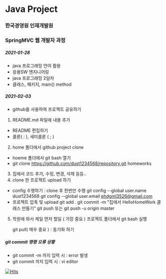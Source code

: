 # Java Project
### 한국경영원 인재개발원
### SpringMVC 웹 개발자 과정

##### 2021-01-28

* java 프로그래밍 언어 활용
* 응용SW 엔지니어링
* java 프로그래밍 2일차
* 클래스, 패키지, main() method

##### 2021-02-03
* github를 사용하여 프로젝트 공유하기
1. README.md 파일에 내용 추가
* 	README 편집하기
* 	콜론( : ), 세미콜론 ( ; )
2. home 폴더에서 github project clone 
* hoeme 폴더에서 git bash 열기
* git clone https://github.com/dust1234568/repository.git homeworks

3. 집에서 코드 추가, 수정, 변경, 삭제 등등.. 
4. clone 한 프로젝트 upload 하기
* config 수행하기 : clone 후 한번만 수행
	git config --global user.name dust1234568
	git config --global user.email ehdgml3526@gmail.com
* 프로젝트 압축 및 upload
	git add .
	git commit -m "집에서 HelloHomeWork 클래스 만들기"
	git push 또는 git push -u origin master
5. 학원에 와서 제일 먼저 할일 ( 가장 중요 )
	프로젝트 폴더에서 git bash 실행

	git pull( 매우 중요 ) : 동기화 하기 
	

##### git commit 명령 오류 상황
* git commit -m 까지 입력 시 : error 발생
* git commit 까지 입력 시 : vi editor

[![Hits](https://hits.seeyoufarm.com/api/count/incr/badge.svg?url=https%3A%2F%2Fgithub.com%2Fgjbae1212%2Fhit-counter)](https://hits.seeyoufarm.com)                    
